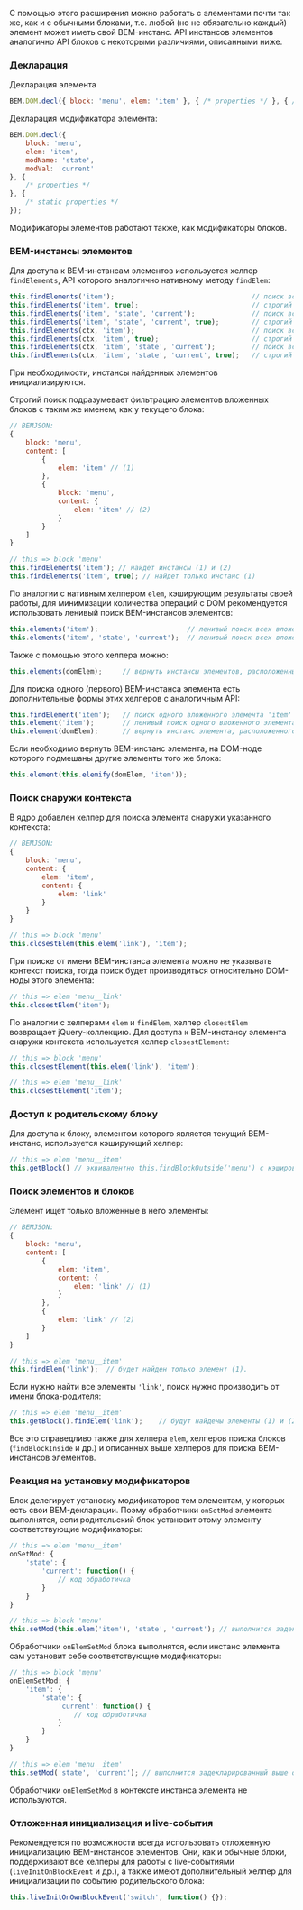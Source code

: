 С помощью этого расширения можно работать с элементами почти так же, как и с обычными блоками, т.е. любой (но не обязательно каждый) элемент может иметь свой BEM-инстанс. API инстансов элементов аналогично API блоков с некоторыми различиями, описанными ниже.

### Декларация

Декларация элемента

```javascript
BEM.DOM.decl({ block: 'menu', elem: 'item' }, { /* properties */ }, { /* static properties */ });
```

Декларация модификатора элемента:

```javascript
BEM.DOM.decl({
    block: 'menu',
    elem: 'item',
    modName: 'state',
    modVal: 'current'
}, {
    /* properties */
}, {
    /* static properties */
});
```

Модификаторы элементов работают также, как модификаторы блоков.

### BEM-инстансы элементов

Для доступа к BEM-инстансам элементов используется хелпер ```findElements```, API которого аналогично нативному методу ```findElem```:

```javascript
this.findElements('item');                                  // поиск всех вложенных элементов 'item'
this.findElements('item', true);                            // строгий поиск всех вложенных элементов 'item'
this.findElements('item', 'state', 'current');              // поиск всех вложенных модификаторов элементов 'item'
this.findElements('item', 'state', 'current', true);        // строгий поиск всех вложенных модификаторов элементов 'item'
this.findElements(ctx, 'item');                             // поиск всех элементов 'item' внутри указанного контекста
this.findElements(ctx, 'item', true);                       // строгий поиск всех элементов 'item' внутри указанного контекста
this.findElements(ctx, 'item', 'state', 'current');         // поиск всех модификаторов элементов 'item' внутри указанного контекста
this.findElements(ctx, 'item', 'state', 'current', true);   // строгий поиск всех модификаторов элементов 'item' внутри указанного контекста
```

При необходимости, инстансы найденных элементов инициализируются.

Строгий поиск подразумевает фильтрацию элементов вложенных блоков с таким же именем, как у текущего блока:

```javascript
// BEMJSON:
{
    block: 'menu',
    content: [
        {
            elem: 'item' // (1)
        },
        {
            block: 'menu',
            content: {
                elem: 'item' // (2)
            }
        }
    ]
}
```
```javascript
// this => block 'menu'
this.findElements('item'); // найдет инстансы (1) и (2)
this.findElements('item', true); // найдет только инстанс (1)
```

По аналогии с нативным хелпером ```elem```, кэширующим результаты своей работы, для минимизации количества операций с DOM рекомендуется использовать ленивый поиск BEM-инстансов элементов:

```javascript
this.elements('item');                      // ленивый поиск всех вложенных элементов 'item'
this.elements('item', 'state', 'current');  // ленивый поиск всех вложенных модификаторов элемента 'item'
```

Также с помощью этого хелпера можно:

```javascript
this.elements(domElem);     // вернуть инстансы элементов, расположенных на DOM-нодах указанной jQuery-коллекции
```

Для поиска одного (первого) BEM-инстанса элемента есть дополнительные формы этих хелперов с аналогичным API:

```javascript
this.findElement('item');   // поиск одного вложенного элемента 'item'
this.element('item');       // ленивый поиск одного вложенного элемента 'item'
this.element(domElem);      // вернуть инстанс элемента, расположенного на первой DOM-ноде указанной jQuery-коллекции
```

Если необходимо вернуть BEM-инстанс элемента, на DOM-ноде которого подмешаны другие элементы того же блока:

```javascript
this.element(this.elemify(domElem, 'item'));
```

### Поиск снаружи контекста

В ядро добавлен хелпер для поиска элемента снаружи указанного контекста:

```javascript
// BEMJSON:
{
    block: 'menu',
    content: {
        elem: 'item',
        content: {
            elem: 'link'
        }
    }
}
```
```javascript
// this => block 'menu'
this.closestElem(this.elem('link'), 'item');
```

При поиске от имени BEM-инстанса элемента можно не указывать контекст поиска, тогда поиск будет производиться относительно DOM-ноды этого элемента:

```javascript
// this => elem 'menu__link'
this.closestElem('item');
```

По аналогии с хелперами ```elem``` и ```findElem```, хелпер ```closestElem``` возвращает jQuery-коллекцию. Для доступа к BEM-инстансу элемента снаружи контекста используется хелпер ```closestElement```:

```javascript
// this => block 'menu'
this.closestElement(this.elem('link'), 'item');
```
```javascript
// this => elem 'menu__link'
this.closestElement('item');
```

### Доступ к родительскому блоку

Для доступа к блоку, элементом которого является текущий BEM-инстанс, используется кэширующий хелпер:

```javascript
// this => elem 'menu__item'
this.getBlock() // эквивалентно this.findBlockOutside('menu') с кэшированием результата поиска
```

### Поиск элементов и блоков

Элемент ищет только вложенные в него элементы:

```javascript
// BEMJSON:
{
    block: 'menu',
    content: [
        {
            elem: 'item',
            content: {
                elem: 'link' // (1)
            }
        },
        {
            elem: 'link' // (2)
        }
    ]
}
```

```javascript
// this => elem 'menu__item'
this.findElem('link');  // будет найден только элемент (1).
```

Если нужно найти все элементы ```'link'```, поиск нужно производить от имени блока-родителя:

```javascript
// this => elem 'menu__item'
this.getBlock().findElem('link');    // будут найдены элементы (1) и (2).
```

Все это справедливо также для хелпера ```elem```, хелперов поиска блоков (```findBlockInside``` и др.) и описанных выше хелперов для поиска BEM-инстансов элементов.

### Реакция на установку модификаторов

Блок делегирует установку модификаторов тем элементам, у которых есть свои BEM-декларации.
Поэму обработчики ```onSetMod``` элемента выполнятся, если родительский блок установит этому элементу соответствующие модификаторы:

```javascript
// this => elem 'menu__item'
onSetMod: {
    'state': {
        'current': function() {
            // код обработичка
        }
    }
}
```
```javascript
// this => block 'menu'
this.setMod(this.elem('item'), 'state', 'current'); // выполнится задекларированный выше обработчик
```

Обработчики ```onElemSetMod``` блока выполнятся, если инстанс элемента сам установит себе соответствующие модификаторы:

```javascript
// this => block 'menu'
onElemSetMod: {
    'item': {
        'state': {
            'current': function() {
                // код обработичка
            }
        }
    }
}
```
```javascript
// this => elem 'menu__item'
this.setMod('state', 'current'); // выполнится задекларированный выше обработчик
```

Обработчики ```onElemSetMod``` в контексте инстанса элемента не используются.

### Отложенная инициализация и live-события

Рекомендуется по возможности всегда использовать отложенную инициализацию BEM-инстансов элементов. Они, как и обычные блоки, поддерживают все хелперы для работы с live-событиями (```liveInitOnBlockEvent``` и др.), а также имеют дополнительный хелпер для инициализации по событию родительского блока:

```javascript
this.liveInitOnOwnBlockEvent('switch', function() {});
```